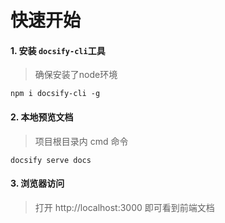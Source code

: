 # 快速开始

#### 1. 安装 `docsify-cli`工具
> 确保安装了node环境

```
npm i docsify-cli -g
```

#### 2. 本地预览文档
> 项目根目录内 cmd 命令
```
docsify serve docs
```

#### 3. 浏览器访问
> 打开 http://localhost:3000 即可看到前端文档